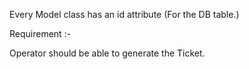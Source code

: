 Every Model class has an id attribute (For the DB table.)


Requirement :- 

Operator should be able to generate the Ticket.

